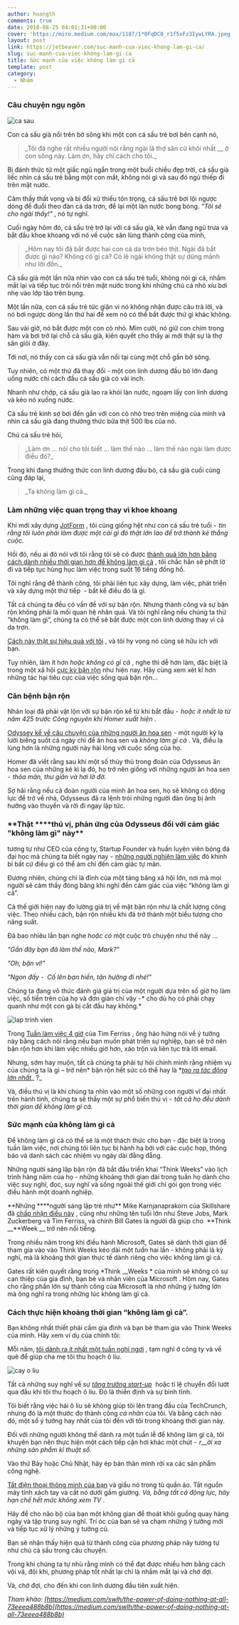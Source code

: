 ```yaml
---
author: hoangth
comments: true
date: 2018-08-25 04:01:31+00:00
cover: 'https://miro.medium.com/max/1187/1*0FqDC0_r1f5xFz3IywLYRA.jpeg'
layout: post
link: https://jetbeaver.com/suc-manh-cua-viec-khong-lam-gi-ca/
slug: suc-manh-cua-viec-khong-lam-gi-ca
title: Sức mạnh của việc không làm gì cả
template: post
category:
  - Nhảm
---
```


### Câu chuyện ngụ ngôn

![ca sau](https://lecoder.io/wp-content/uploads/2018/08/ca-sau.jpeg)

Con cá sấu già nổi trên bờ sông khi một con cá sấu trẻ bơi bên cạnh nó,

<blockquote>_Tôi đã nghe rất nhiều người nói rằng ngài là thợ săn cừ khôi nhất __ ở con sông này. Làm ơn, hãy chỉ cách cho tôi._</blockquote>

Bị đánh thức từ một giấc ngủ ngắn trong một buổi chiều đẹp trời, cá sấu già liếc nhìn cá sấu trẻ bằng một con mắt, không nói gì và sau đó ngủ thiếp đi trên mặt nước.

Cảm thấy thất vọng và bị đối xử thiếu tôn trọng, cá sấu trẻ bơi lội ngược dòng để đuổi theo đàn cá da trơn, để lại một làn nước bong bóng. *“Tôi sẽ cho ngài thấy!”* , nó tự nghĩ.

Cuối ngày hôm đó, cá sấu trẻ trở lại với cá sấu già, kẻ vẫn đang ngủ trưa và bắt đầu khoe khoang với nó về cuộc săn lùng thành công của mình,

<blockquote>_Hôm nay tôi đã bắt được hai con cá da trơn béo thịt. Ngài đã bắt được gì nào? Không có gì cả? Có lẽ ngài không thật sự dũng mãnh như lời đồn._</blockquote>

Cá sấu già một lần nữa nhìn vào con cá sấu trẻ tuổi, không nói gì cả, nhắm mắt lại và tiếp tục trôi nổi trên mặt nước trong khi những chú cá nhỏ xíu bơi nhẹ vào lớp tảo trên bụng.

Một lần nữa, con cá sấu trẻ tức giận vì nó không nhận được câu trả lời, và nó bơi ngược dòng lần thứ hai để xem nó có thể bắt được thứ gì khác không.

Sau vài giờ, nó bắt được một con cò nhỏ. Mỉm cười, nó giữ con chim trong hàm và bơi trở lại chỗ cá sấu già, kiên quyết cho thấy ai mới thật sự là thợ săn giỏi ở đây.

Tới nơi, nó thấy con cá sấu già vẫn nổi tại cùng một chỗ gần bờ sông.

Tuy nhiên, có một thứ đã thay đổi - một con linh dương đầu bò lớn đang uống nước chỉ cách đầu cá sấu già có vài inch.

Nhanh như chớp, cá sấu già lao ra khỏi làn nước, ngoạm lấy con linh dương và kéo nó xuống nước.

Cá sấu trẻ kinh sợ bơi đến gần với con cò nhỏ treo trên miệng của mình và nhìn cá sấu già đang thưởng thức bữa thịt 500 lbs của nó.

Chú cá sấu trẻ hỏi,

<blockquote>_Làm ơn ... nói cho tôi biết ... làm thế nào ... làm thế nào ngài làm được điều đó?_</blockquote>

Trong khi đang thưởng thức con linh dương đầu bò, cá sấu già cuối cùng cũng đáp lại,

<blockquote>_Ta không làm gì cả._</blockquote>

### Làm những việc quan trọng thay vì khoe khoang

Khi mới xây dựng [JotForm](https://www.jotform.com/) , tôi cũng giống hệt như con cá sấu trẻ tuổi -  *tin rằng tôi luôn phải làm được một cái gì đó thật lớn lao để trở thành kẻ thắng cuộc.*

Hồi đó, nếu ai đó nói với tôi rằng tôi sẽ có được [thành quả lớn hơn bằng cách dành nhiều thời gian hơn để không làm gì cả](https://www.jotform.com/blog/388-How-to-get-more-done-with-less-work) , tôi chắc hẳn sẽ phớt lờ đi và tiếp tục hùng hục làm việc trong suốt 16 tiếng đồng hồ.

Tôi nghĩ rằng để thành công, tôi phải liên tục xây dựng, làm việc, phát triển và xây dựng một thứ tiếp  - bất kể điều đó là gì.

Tất cả chúng ta đều có vấn đề với sự bận rộn. Nhưng thành công và sự bận rộn không phải là mối quan hệ nhân quả. Và tôi nghĩ rằng nếu chúng ta thử “không làm gì”, chúng ta có thể sẽ bắt được một con linh dương thay vì cá da trơn.

[Cách này thật sự hiệu quả với tôi](https://medium.com/swlh/how-not-following-my-dreams-enabled-me-to-build-a-startup-with-3-2-million-users-b03a9cb05cb9) , và tôi hy vọng nó cũng sẽ hữu ích với bạn.

Tuy nhiên, làm ít hơn *hoặc không có gì cả* , nghe thì dễ hơn làm, đặc biệt là trong một xã hội [cực kỳ bận rộn](https://www.jotform.com/blog/417-Don-t-listen-to-those-productivity-gurus-why-waking-up-at-6am-won-t-make-you-successful) như hiện nay. Hãy cùng xem xét kĩ hơn những tác hại tiêu cực của việc sống quá bận rộn…

### Căn bệnh bận rộn

Nhân loại đã phải vật lộn với sự bận rộn kể từ khi bắt đầu -  *hoặc ít nhất là từ năm 425 trước Công nguyên khi Homer xuất hiện* .

[Odyssey kể về câu chuyện của những người ăn hoa sen](http://www.sparknotes.com/lit/odyssey/section5/)  - một người kỳ lạ lười biếng suốt cả ngày chỉ để ăn hoa sen và *không làm gì cả* . Và, điều lạ lùng hơn là những người này hài lòng với cuộc sống của họ.

Homer đã viết rằng sau khi một số thủy thủ trong đoàn của Odysseus ăn hoa sen của những kẻ kì lạ đó, họ trở nên giống với những người ăn hoa sen -  *thỏa mãn, thư giãn và hơi lờ đờ.*

Sợ hãi rằng nếu cả đoàn người của mình ăn hoa sen, họ sẽ không có động lực để trở về nhà, Odysseus đã ra lệnh trói những người đàn ông bị ảnh hưởng vào thuyền và rời đi ngay lập tức.

### **Thật \*\***thú vị, phản ứng của Odysseus đối với cảm giác "không làm gì" này\*\*

tương tự như CEO của công ty, Startup Founder và huấn luyện viên bóng đá đại học mà chúng ta biết ngày nay -  [những người nghiện làm việc](https://www.jotform.com/blog/391-A-9-min-guide-to-a-less-painful-entrepreneurial-journey) đó khinh bỉ bất cứ điều gì có thể ám chỉ đến cảm giác tự mãn.

Đương nhiên, chúng chỉ là đỉnh của một tảng băng xã hội lớn, nơi mà mọi người sẽ cảm thấy đóng băng khi nghĩ đến cảm giác của việc “không làm gì cả”.

Cả thế giới hiện nay đo lường giá trị về mặt bận rộn như là chất lượng công việc. Theo nhiều cách, bận rộn nhiều khi đã trở thành một biểu tượng cho năng suất.

Đã bao nhiêu lần bạn nghe *hoặc có* một cuộc trò chuyện như thế này ...

_"Gần đây bạn đã làm thế nào, Mark?"_

_"Oh, bận vl!"_

_"Ngon đấy -  Cố lên bạn hiền, tận hưởng đi nhé!"_

Chúng ta đang vô thức đánh giá giá trị của một người dựa trên số giờ họ làm việc, số tiền trên của họ và đơn giản chỉ vậy - * cho dù họ có phải chạy quanh như một con gà bị cắt đầu hay không.*

![lap trinh vien](https://lecoder.io/wp-content/uploads/2018/08/lap-trinh-vien.jpeg)

Trong [Tuần làm việc 4 giờ](https://fourhourworkweek.com/) của Tim Ferriss , ông hào hứng nói về ý tưởng này bằng cách nói rằng nếu bạn muốn phát triển sự nghiệp, bạn sẽ trở nên bận rộn hơn khi làm việc nhiều giờ hơn, xáo trộn và liên tục trả lời email.

Nhưng, sớm hay muộn, tất cả chúng ta phải tự hỏi chính mình rằng nhiệm vụ của chúng ta là gì – trở nên* bận rộn hết sức có thể hay là *[_tạo ra tác động lớn nhất_](https://www.jotform.com/blog/350-How-we-develop-products-for-3-2M-users)_ ?_

Và, điều thú vị là khi chúng ta nhìn vào một số những con người vĩ đại nhất trên hành tinh, chúng ta sẽ thấy một sự phổ biến thú vị -  *tất cả họ đều dành thời gian để không làm gì cả.*

### Sức mạnh của không làm gì cả

Để không làm gì cả có thể sẽ là một thách thức cho bạn - đặc biệt là trong tuần làm việc, nơi chúng tôi liên tục bị hành hạ bởi với các cuộc họp, thông báo và danh sách các nhiệm vụ ngày dài đằng đẵng.

Những người sáng lập bận rộn đã bắt đầu triển khai “Think Weeks” vào lịch trình hàng năm của họ - những khoảng thời gian dài trong tuần họ dành cho việc suy nghĩ, đọc, suy nghĩ và sống ngoài thế giới chỉ gói gọn trong việc điều hành một doanh nghiệp.

**Những \*\***người sáng lập trẻ như\*\* Mike Karnjanaprakorn của Skillshare đã [chấp nhận điều này](https://hackernoon.com/taking-a-think-week-end-462fa4bb401e) , cũng như những tên tuổi lớn như Steve Jobs, Mark Zuckerberg và Tim Ferriss, và chính Bill Gates là người đã giúp cho  **Think \_\_**Week \_\_ trở nên nổi tiếng.

Trong nhiều năm trong khi điều hành Microsoft, Gates sẽ dành thời gian để tham gia vào vào Think Weeks kéo dài một *tuần* hai lần - không phải là kỳ nghỉ, mà là khoảng thời gian thực tế dành riêng cho việc không làm gì cả.

Gates rất kiên quyết rằng trong *Think \_\_Weeks * của mình sẽ không có sự can thiệp của gia đình, bạn bè và nhân viên của Microsoft . Hôm nay, Gates cho rằng phần lớn sự thành công của Microsoft là nhờ những ý tưởng lớn mà ông nghĩ ra trong những lúc không làm gì cả.

### Cách thực hiện khoảng thời gian “không làm gì cả”.

Bạn không nhất thiết phải cấm gia đình và bạn bè tham gia vào Think Weeks của mình. Hãy xem ví dụ của chính tôi:

Mỗi năm, [tôi dành ra ít nhất một tuần nghỉ ngơi](https://www.jotform.com/blog/dominating-tech-news/) , tạm nghỉ ở công ty và về quê để giúp cha mẹ tôi thu hoạch ô liu.

![cay o liu](https://lecoder.io/wp-content/uploads/2018/08/cay-o-liu.jpeg)

Tất cả những suy nghĩ về sự [_tăng trưởng start-up_](https://www.jotform.com/blog/hire-slowly-grow-slowly/)  hoặc tỉ lệ chuyển đổi lướt qua đầu khi tôi thu hoạch ô liu. Đó là thiền định và sự bình tĩnh.

Tôi biết rằng việc hái ô liu sẽ không giúp tôi lên trang đầu của TechCrunch, nhưng đó là một thước đo thành công _cá nhân_ của tôi. Và bằng cách nào đó, một số ý tưởng hay nhất của tôi đến với tôi trong khoảng thời gian này.

Đối với những người không thể dành ra một tuần lễ để không làm gì cả, tôi khuyên bạn nên thực hiện một cách tiếp cận hơi khác một chút -  *r\_\_ời xa những sản phẩm kĩ thuật số.*

Vào thứ Bảy hoặc Chủ Nhật, hãy ép bản thân mình rời xa các sản phẩm công nghệ.

[Tắt điện thoại thông minh của bạn](https://medium.com/swlh/why-productivity-isnt-the-only-thing-your-smartphone-is-stealing-from-you-72c025b76bb4) và giấu nó trong tủ quần áo. Tắt nguồn máy tính xách tay và cất nó dưới gầm giường. *Và, bằng tất cả động lực, hãy hạn chế hết mức không xem TV* .

Hãy để cho não bộ của bạn một không gian để thoát khỏi guồng quay hàng ngày và tập trung suy nghĩ. Trí óc của bạn sẽ va chạm những ý tưởng mới và tiếp tục xử lý những ý tưởng cũ.

Bạn sẽ nhận thấy hiện quả từ thành công của phương pháp nãy tương tự như chú cá sấu trong câu chuyện.

Trong khi chúng ta tự nhủ rằng mình có thể đạt được nhiều hơn bằng cách vội vã, đôi khi, phương pháp tốt nhất lại chỉ là nhắm mắt lại và chờ đợi.

Và, chờ đợi, cho đến khi con linh dương đầu tiên xuất hiện.

_Tham khảo: [https://medium.com/swlh/the-power-of-doing-nothing-at-all-73eeea488b8b](https://medium.com/swlh/the-power-of-doing-nothing-at-all-73eeea488b8b)_

